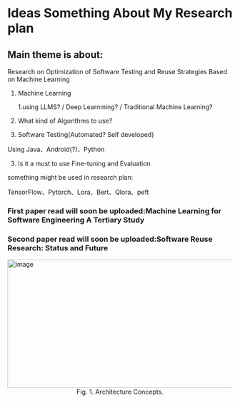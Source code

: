 # Ideas Something About My Research plan


## Main theme is about:
 Research on Optimization of Software Testing and Reuse Strategies Based on Machine Learning

1. Machine Learning

    1.using LLMS? / Deep Learnming? / Traditional Machine Learning?

2. What kind of Algorithms to use?

3. Software Testing(Automated? Self developed)

Using Java、Android(?)、Python

3. Is it a must to use Fine-tuning and Evaluation



something might be used in research plan:

TensorFlow、Pytorch、Lora、Bert、Qlora、peft


### First paper read will soon be uploaded:Machine Learning for Software Engineering A Tertiary Study

### Second paper read will soon be uploaded:Software Reuse Research: Status and Future
<img width="938" height="288" alt="image" src="https://github.com/user-attachments/assets/848f7edb-8398-4fb8-bc04-6f031707a179" />

<center> Fig. 1. Architecture Concepts.</center>




